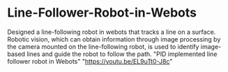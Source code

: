 # Line-Follower-Robot-in-Webots
Designed a line-following robot in webots that tracks a line on a surface. Robotic vision, which can obtain information through image processing by the camera mounted on the line-following robot, is used to identify image-based lines and guide the robot to follow the path.
"PID implemented line follower robot in Webots" "https://youtu.be/EL9uTt0-J8c" 
 
